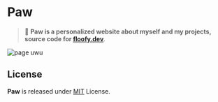 # Paw

> 🐾 **Paw is a personalized website about myself and my projects, source code for [floofy.dev](https://floofy.dev)**.

![page uwu](https://i-am.floof.gay/images/ade0a3d1.png)

## License

**Paw** is released under [MIT](/LICENSE) License.
